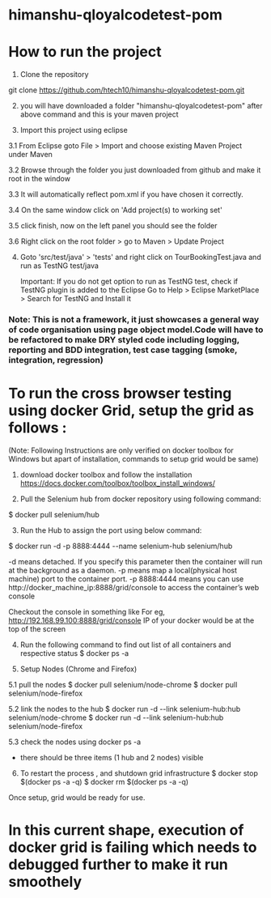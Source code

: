 # himanshu-qloyalcodetest-pom

# How to run the project
1. Clone the repository 

git clone https://github.com/htech10/himanshu-qloyalcodetest-pom.git

2. you will have downloaded a folder "himanshu-qloyalcodetest-pom" after above command and this is your maven project

3. Import this project using eclipse

3.1 From Eclipse goto File > Import and choose existing Maven Project under Maven

3.2 Browse through the folder you just downloaded from github and make it root in the window

3.3 It will automatically reflect pom.xml if you have chosen it correctly. 

3.4 On the same window click on 'Add project(s) to working set'

3.5 click finish, now on the left panel you should see the folder

3.6 Right click on the root folder > go to Maven > Update Project

4. Goto 'src/test/java' > 'tests' and right click on TourBookingTest.java and run as TestNG test/java


   Important: If you do not get option to run as TestNG test, check if TestNG plugin is added to the Eclipse
   Go to Help > Eclipse MarketPlace > Search for TestNG and Install it 


### Note: This is not a framework, it just showcases a general way of code organisation using page object model.Code will have to be refactored to make DRY styled code including logging, reporting and BDD integration, test case tagging (smoke, integration, regression)

# To run the cross browser testing using docker Grid, setup the grid as follows :
(Note: Following Instructions are only verified on docker toolbox for Windows but apart of installation, commands to setup grid would be same)

1. download docker toolbox and follow the installation https://docs.docker.com/toolbox/toolbox_install_windows/

2. Pull the Selenium hub from docker repository using following command:

$ docker pull selenium/hub

3. Run the Hub to assign the port using below command:

$ docker run -d -p 8888:4444 --name selenium-hub selenium/hub

-d means detached. If you specify this parameter then the container will run at the background as a daemon.
-p means map a local(physical host machine) port to the container port.
-p 8888:4444 means you can use http://docker_machine_ip:8888/grid/console to access the container’s web console

Checkout the console in something like For eg, http://192.168.99.100:8888/grid/console
IP of your docker would be at the top of the screen

4. Run the following command to find out list of all containers and respective status
$ docker ps -a

5. Setup Nodes (Chrome and Firefox)

5.1 pull the nodes
$ docker pull selenium/node-chrome
$ docker pull selenium/node-firefox

5.2 link the nodes to the hub
$ docker run -d --link selenium-hub:hub selenium/node-chrome
$ docker run -d --link selenium-hub:hub selenium/node-firefox

5.3 check the nodes using 
docker ps -a 
- there should be three items (1 hub and 2 nodes) visible

6. To restart the process , and shutdown grid infrastructure
$ docker stop $(docker ps -a -q)
$ docker rm $(docker ps -a -q)

Once setup, grid would be ready for use.

# In this current shape, execution of docker grid is failing which needs to debugged further to make it run smoothely
	

